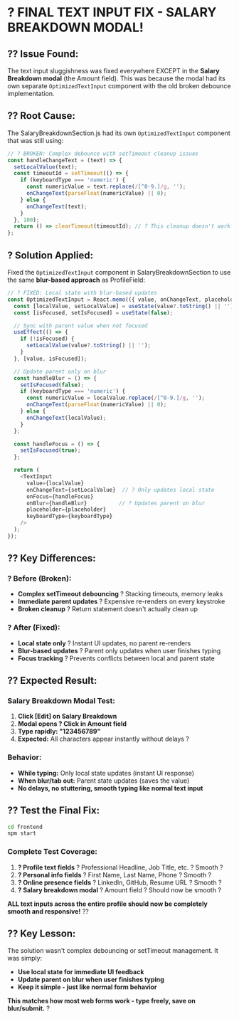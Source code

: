 # ? **FINAL TEXT INPUT FIX - SALARY BREAKDOWN MODAL!**

## ?? **Issue Found:**
The text input sluggishness was fixed everywhere EXCEPT in the **Salary Breakdown modal** (the Amount field). This was because the modal had its own separate `OptimizedTextInput` component with the old broken debounce implementation.

## ?? **Root Cause:**
The SalaryBreakdownSection.js had its own `OptimizedTextInput` component that was still using:

```javascript
// ? BROKEN: Complex debounce with setTimeout cleanup issues
const handleChangeText = (text) => {
  setLocalValue(text);
  const timeoutId = setTimeout(() => {
    if (keyboardType === 'numeric') {
      const numericValue = text.replace(/[^0-9.]/g, '');
      onChangeText(parseFloat(numericValue) || 0);
    } else {
      onChangeText(text);
    }
  }, 100);
  return () => clearTimeout(timeoutId); // ? This cleanup doesn't work correctly
};
```

## ? **Solution Applied:**
Fixed the `OptimizedTextInput` component in SalaryBreakdownSection to use the same **blur-based approach** as ProfileField:

```javascript
// ? FIXED: Local state with blur-based updates
const OptimizedTextInput = React.memo(({ value, onChangeText, placeholder, keyboardType, style }) => {
  const [localValue, setLocalValue] = useState(value?.toString() || '');
  const [isFocused, setIsFocused] = useState(false);

  // Sync with parent value when not focused
  useEffect(() => {
    if (!isFocused) {
      setLocalValue(value?.toString() || '');
    }
  }, [value, isFocused]);

  // Update parent only on blur
  const handleBlur = () => {
    setIsFocused(false);
    if (keyboardType === 'numeric') {
      const numericValue = localValue.replace(/[^0-9.]/g, '');
      onChangeText(parseFloat(numericValue) || 0);
    } else {
      onChangeText(localValue);
    }
  };

  const handleFocus = () => {
    setIsFocused(true);
  };

  return (
    <TextInput
      value={localValue}
      onChangeText={setLocalValue}  // ? Only updates local state
      onFocus={handleFocus}
      onBlur={handleBlur}          // ? Updates parent on blur
      placeholder={placeholder}
      keyboardType={keyboardType}
    />
  );
});
```

## ?? **Key Differences:**

### **? Before (Broken):**
- **Complex setTimeout debouncing** ? Stacking timeouts, memory leaks
- **Immediate parent updates** ? Expensive re-renders on every keystroke
- **Broken cleanup** ? Return statement doesn't actually clean up

### **? After (Fixed):**
- **Local state only** ? Instant UI updates, no parent re-renders
- **Blur-based updates** ? Parent only updates when user finishes typing
- **Focus tracking** ? Prevents conflicts between local and parent state

## ?? **Expected Result:**

### **Salary Breakdown Modal Test:**
1. **Click [Edit] on Salary Breakdown**
2. **Modal opens ? Click in Amount field**
3. **Type rapidly: "123456789"**
4. **Expected:** All characters appear instantly without delays ?

### **Behavior:**
- **While typing:** Only local state updates (instant UI response)
- **When blur/tab out:** Parent state updates (saves the value)
- **No delays, no stuttering, smooth typing like normal text input**

## ?? **Test the Final Fix:**

```bash
cd frontend
npm start
```

### **Complete Test Coverage:**
1. **? Profile text fields** ? Professional Headline, Job Title, etc. ? Smooth ?
2. **? Personal info fields** ? First Name, Last Name, Phone ? Smooth ?
3. **? Online presence fields** ? LinkedIn, GitHub, Resume URL ? Smooth ?
4. **? Salary breakdown modal** ? Amount field ? Should now be smooth ?

**ALL text inputs across the entire profile should now be completely smooth and responsive!** ??

## ?? **Key Lesson:**
The solution wasn't complex debouncing or setTimeout management. It was simply:
- **Use local state for immediate UI feedback**
- **Update parent on blur when user finishes typing**
- **Keep it simple - just like normal form behavior**

**This matches how most web forms work - type freely, save on blur/submit.** ?